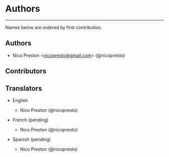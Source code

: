 # Authors

---

Names below are ordered by first contribution.

## Authors

* Nico Preston &lt;nicopresto@gmail.com&gt; \(@nicopresto\)

## Contributors

## Translators

* English

  * Nico Preston \(@nicopresto\)

* French \(pending\)

  * Nico Preston \(@nicopresto\)

* Spanish \(pending\)

  * Nico Preston \(@nicopresto\)



